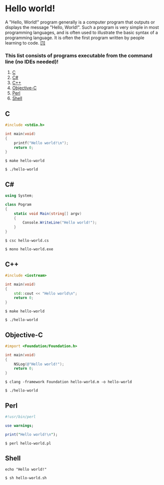 # Hello world!

A "Hello, World!" program generally is a computer program that outputs or displays the message "Hello, World!". Such a program is very simple in most programming languages, and is often used to illustrate the basic syntax of a programming language. It is often the first program written by people learning to code. [[1]](WIKI)

### This list consists of programs executable from the command line (no IDEs needed)!

1. [C](#C)
2. [C#](#C#)
3. [C++](#C++)
4. [Objective-C](#Objective-C)
5. [Perl](#Perl)
6. [Shell](#Shell)

## C

```C
#include <stdio.h>

int main(void)
{
    printf("Hello world!\n");
    return 0;
}
```
`$ make hello-world`

`$ ./hello-world`

## C#

```C#
using System;

class Pogram
{
    static void Main(string[] argv)
    {
        Console.WriteLine("Hello world!");    
    }
}
```
`$ csc hello-world.cs`

`$ mono hello-world.exe`

## C++

```C++
#include <iostream>

int main(void)
{
    std::cout << "Hello world\n";
    return 0;
}
```
`$ make hello-world`

`$ ./hello-world`

## Objective-C

```Objective-C
#import <Foundation/Foundation.h>

int main(void) 
{
    NSLog(@"Hello world!");
    return 0;
}
```
`$ clang -framework Foundation hello-world.m -o hello-world`

`$ ./hello-world`

## Perl
```Perl
#!usr/bin/perl

use warnings;

print("Hello world!\n");
```
`$ perl hello-world.pl`

## Shell

```Shell
echo "Hello world!"
```
`$ sh hello-world.sh`

[WIKI]: https://en.wikipedia.org/wiki/"Hello,_World!"_program